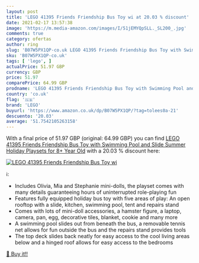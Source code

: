 ```yaml
---
layout: post
title: 'LEGO 41395 Friends Friendship Bus Toy wi at 20.03 % discount'
date: 2021-02-17 13:57:38
image: 'https://m.media-amazon.com/images/I/51jEMYQpSLL._SL200_.jpg'
comments: true
category: ofertas
author: ring
slug: 'B07W5PX1QP-co.uk LEGO 41395 Friends Friendship Bus Toy with Swimming...'
sku: 'B07W5PX1QP-co.uk'
tags: [ 'lego', ]
actualPrice: 51.97 GBP
currency: GBP
price: 51.97
comparePrice: 64.99 GBP
prodname: 'LEGO 41395 Friends Friendship Bus Toy with Swimming Pool and Slide  Summer Holiday Playsets for 8+ Year Old'
country: 'co.uk'
flag: '🇬🇧'
brand: 'LEGO'
buyurl: 'https://www.amazon.co.uk/dp/B07W5PX1QP/?tag=tolees0a-21'
descuento: '20.03'
average: '51.7542105263158'
---
```


With a final price of 51.97 GBP (original: 64.99 GBP) you can find [LEGO 41395 Friends Friendship Bus Toy with Swimming Pool and Slide  Summer Holiday Playsets for 8+ Year Old](https://www.amazon.co.uk/dp/B07W5PX1QP/?tag=tolees0a-21) with a  20.03 % discount here:

[![LEGO 41395 Friends Friendship Bus Toy wi](https://m.media-amazon.com/images/I/51jEMYQpSLL._SL200_.jpg)](https://www.amazon.co.uk/dp/B07W5PX1QP/?tag=tolees0a-21)

ℹ️:

- Includes Olivia, Mia and Stephanie mini-dolls, the playset comes with many details guaranteeing hours of uninterrupted role-playing fun
- Features fully equipped holiday bus toy with five areas of play: An open rooftop with a slide, kitchen, swimming pool, tent and repairs stand
- Comes with lots of mini-doll accessories, a hamster figure, a laptop, camera, pan, egg, decorative tiles, blanket, cookie and many more
- A swimming pool slides out from beneath the bus, a removable tennis net allows for fun outside the bus and the repairs stand provides tools
- The top deck slides back neatly for easy access to the cool living areas below and a hinged roof allows for easy access to the bedrooms

[🛒 Buy it!!](https://www.amazon.co.uk/dp/B07W5PX1QP/?tag=tolees0a-21)
